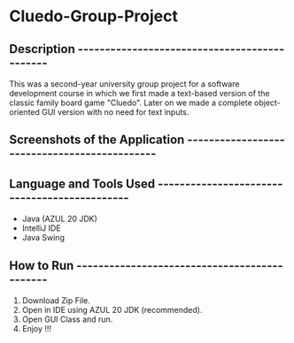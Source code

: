 # Cluedo-Group-Project

## Description ---------------------------------------------

This was a second-year university group project for a software development course in which we first made a text-based version of the classic family board game "Cluedo". Later on we made a complete object-oriented GUI version with no need for text inputs.  

## Screenshots of the Application ---------------------------------------------



## Language and Tools Used ---------------------------------------------

- Java (AZUL 20 JDK)
- IntelliJ IDE
- Java Swing 

## How to Run ---------------------------------------------

1. Download Zip File.
2. Open in IDE using AZUL 20 JDK (recommended).
3. Open GUI Class and run.
4. Enjoy !!! 


